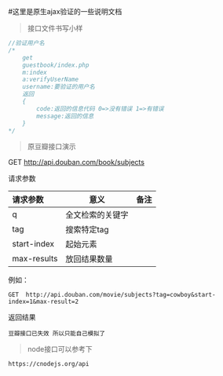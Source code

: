 #这里是原生ajax验证的一些说明文档

>接口文件书写小样

```javascript
//验证用户名
/*
	get
	guestbook/index.php
	m:index
	a:verifyUserName
	username:要验证的用户名
	返回
	{
		code:返回的信息代码 0=>没有错误 1=>有错误
		message:返回的信息
	}
*/
```

> 原豆瓣接口演示	

GET http://api.douban.com/book/subjects

请求参数

| 请求参数    | 意义             | 备注 |
| :---------- | ---------------- | ---- |
| q           | 全文检索的关键字 |      |
| tag         | 搜索特定tag      |      |
| start-index | 起始元素         |      |
| max-results | 放回结果数量     |      |

例如：

`GET  http://api.douban.com/movie/subjects?tag=cowboy&start-index=1&max-result=2`	

返回结果

`豆瓣接口已失效 所以只能自己模拟了`



> node接口可以参考下

`https://cnodejs.org/api`

```javascript

```























